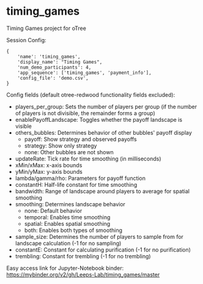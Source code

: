 # timing_games
Timing Games project for oTree

Session Config:

```
{
    'name': 'timing_games',
    'display_name': "Timing Games",
    'num_demo_participants': 4,
    'app_sequence': ['timing_games', 'payment_info'],
    'config_file': 'demo.csv',
}
```

Config fields (default otree-redwood functionality fields excluded):

* players_per_group: Sets the number of players per group (if the number of players is not divisible, the remainder forms a group)
* enablePayoffLandscape: Toggles whether the payoff landscape is visible
* others_bubbles: Determines behavior of other bubbles' payoff display
    * payoff: Show strategy and observed payoffs
    * strategy: Show only strategy
    * none: Other bubbles are not shown
* updateRate: Tick rate for time smoothing (in milliseconds)
* xMin/xMax: x-axis bounds
* yMin/yMax: y-axis bounds
* lambda/gamma/rho: Parameters for payoff function
* constantH: Half-life constant for time smoothing
* bandwidth: Range of landscape around players to average for spatial smoothing
* smoothing: Determines landscape behavior
    * none: Default behavior
    * temporal: Enables time smoothing
    * spatial: Enables spatial smoothing
    * both: Enables both types of smoothing
* sample_size: Determines the number of players to sample from for landscape calculation (-1 for no sampling)
* constantE: Constant for calculating purification (-1 for no purification)
* trembling: Constant for trembling (-1 for no trembling)

Easy access link for Jupyter-Notebook binder:
https://mybinder.org/v2/gh/Leeps-Lab/timing_games/master
